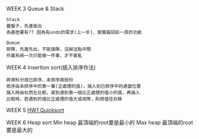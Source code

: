 WEEK 3    Queue & Stack
    
    Stack 
    疊盤子，先進後出
	為甚麼要有?? 因為有undo的需求(上一步)、瀏覽器回前一頁的功能
    
    Queue 
    排隊，先進先出，不能插隊，沒辦法點中間
	作業系統一次只能做一件事，才不會亂

WEEK 4	  Insertion sort(插入排序作法)

	將資料分成已排序、未排序兩部份
	依序由未排序中的第一筆(正處理的值)，插入到已排序中的適當位置
	插入時由右而左比較，直到遇到第一個比正處理的值小的值，再插入
	比較時，若遇到的值比正處理的值大或相等，則將值往右移

WEEK 5
[HW1	  Quicksort](https://github.com/sun-peihsuan/learning-note/tree/master/HW1)

WEEK 6	   Heap sort
	Min heap 最頂端的root要是最小的
	Max heap 最頂端的root要是最大的


